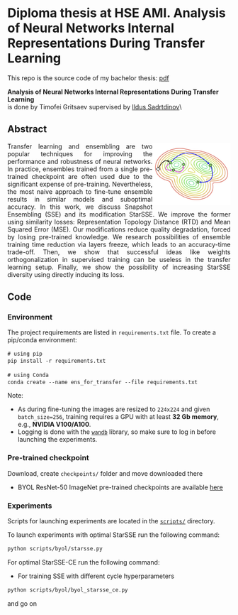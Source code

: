 # Diploma thesis at HSE AMI. Analysis of Neural Networks Internal Representations During Transfer Learning

This repo is the source code of my bachelor thesis: [pdf](https://github.com/tgritsaev/ens-hse-diploma/tree/master/diploma.pdf)

**Analysis of Neural Networks Internal Representations During Transfer Learning** \
is done by Timofei Gritsaev supervised by [Ildus Sadrtdinov](https://scholar.google.com/citations?user=XhqNegUAAAAJ&hl=en)\

## Abstract

<div align="justify">
<img align="right" width=35% src="https://github.com/isadrtdinov/ens-for-transfer/blob/master/images/logo.jpg" />
Transfer learning and ensembling are two popular techniques for improving the performance and robustness of neural networks. In practice, ensembles trained from a single pre-trained checkpoint are often used due to the significant expense of pre-training. Nevertheless, the most naive approach to fine-tune ensemble results in similar models and suboptimal accuracy. In this work, we discuss Snapshot Ensembling (SSE) and its modification StarSSE. We improve the former using similarity losses: Representation Topology Distance (RTD) and Mean Squared Error (MSE). Our modifications reduce quality degradation, forced by losing pre-trained knowledge. We research possibilities of ensemble training time reduction via layers freeze, which leads to an accuracy-time trade-off. Then, we show that successful ideas like weights orthogonalization in supervised training can be useless in the transfer learning setup. Finally, we show the possibility of increasing StarSSE diversity using directly inducing its loss.
</div>

## Code

### Environment
The project requirements are listed in `requirements.txt` file. To create a pip/conda environment:

```
# using pip
pip install -r requirements.txt

# using Conda
conda create --name ens_for_transfer --file requirements.txt
```

Note:
- As during fine-tuning the images are resized to `224x224` and given `batch_size=256`, training requires a GPU with at least **32 Gb memory**, e.g., **NVIDIA V100/A100**.
- Logging is done with the [`wandb`](https://wandb.ai/) library, so make sure to log in before launching the experiments.

### Pre-trained checkpoint

Download, create `checkpoints/` folder and move downloaded there
- BYOL ResNet-50 ImageNet pre-trained checkpoints are available [here](https://drive.google.com/drive/folders/1BONZZ6pytC3yP2EXcZJaB07z4eKmtx20?usp=sharing)

### Experiments

Scripts for launching experiments are located in the [`scripts/`](https://github.com/tgritsaev/ens-hse-diploma/tree/master/scripts) directory. 

To launch experiments with optimal StarSSE run the following command:
```sh
python scripts/byol/starsse.py
```
For optimal StarSSE-CE run the following command:
- For training SSE with different cycle hyperparameters
```sh
python scripts/byol/byol_starsse_ce.py
```
and go on
